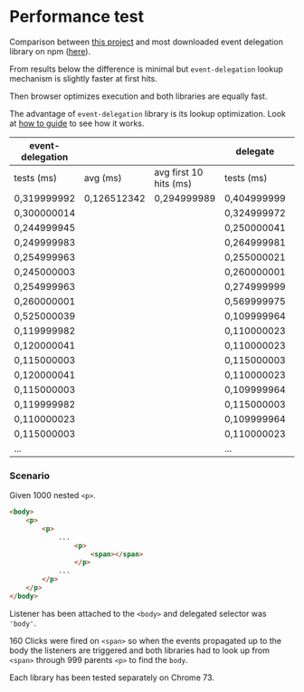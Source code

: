 # Performance test

Comparison between [this project](https://github.com/Matriz88/event-delegation) and most downloaded event delegation library on npm ([here](https://www.npmjs.com/package/delegate)).

From results below the difference is minimal but `event-delegation` lookup mechanism is slightly faster at first hits.

Then browser optimizes execution and both libraries are equally fast.

The advantage of `event-delegation` library is its lookup optimization. Look at [how to guide](/extras/how-delegation-lookup-works.md) to see how it works.

| event-delegation |             |                        |  delegate   |             |                        |
|------------------|-------------|------------------------|-------------|-------------|------------------------|
| tests (ms)       | avg (ms)    | avg first 10 hits (ms) | tests (ms)  | avg (ms)    | avg first 10 hits (ms) |
| 0,319999992      | 0,126512342 | 0,294999989            | 0,404999999 | 0,122006177 | 0,301666661            |
| 0,300000014      |             |                        | 0,324999972 |             |                        |
| 0,244999945      |             |                        | 0,250000041 |             |                        |
| 0,249999983      |             |                        | 0,264999981 |             |                        |
| 0,254999963      |             |                        | 0,255000021 |             |                        |
| 0,245000003      |             |                        | 0,260000001 |             |                        |
| 0,254999963      |             |                        | 0,274999999 |             |                        |
| 0,260000001      |             |                        | 0,569999975 |             |                        |
| 0,525000039      |             |                        | 0,109999964 |             |                        |
| 0,119999982      |             |                        | 0,110000023 |             |                        |
| 0,120000041      |             |                        | 0,110000023 |             |                        |
| 0,115000003      |             |                        | 0,115000003 |             |                        |
| 0,120000041      |             |                        | 0,110000023 |             |                        |
| 0,115000003      |             |                        | 0,109999964 |             |                        |
| 0,119999982      |             |                        | 0,115000003 |             |                        |
| 0,110000023      |             |                        | 0,109999964 |             |                        |
| 0,115000003      |             |                        | 0,110000023 |             |                        |
| ...              |             |                        | ...         |             |                        |

### Scenario

Given 1000 nested `<p>`.
```html
<body>
    <p>
        <p>
            ...
                <p>
                    <span></span>
                </p>
            ...
        </p>
    </p>
</body>
```

Listener has been attached to the `<body>` and delegated selector was `'body'`.

160 Clicks were fired on `<span>` so when the events propagated up to the body the listeners are triggered and both libraries had to look up from `<span>` through 999 parents `<p>` to find the `body`.

Each library has been tested separately on Chrome 73.
